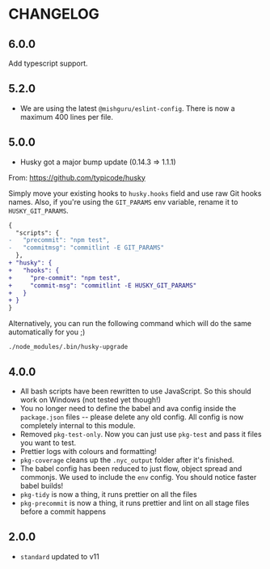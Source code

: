 # CHANGELOG

## 6.0.0

Add typescript support.

## 5.2.0

- We are using the latest `@mishguru/eslint-config`. There is now a maximum
  400 lines per file.

## 5.0.0
- Husky got a major bump update (0.14.3 => 1.1.1)

From: https://github.com/typicode/husky

Simply move your existing hooks to `husky.hooks` field and use raw Git hooks names. Also, if you're using the `GIT_PARAMS` env variable, rename it to `HUSKY_GIT_PARAMS`.

```diff
{
  "scripts": {
-   "precommit": "npm test",
-   "commitmsg": "commitlint -E GIT_PARAMS"
  },
+ "husky": {
+   "hooks": {
+     "pre-commit": "npm test",
+     "commit-msg": "commitlint -E HUSKY_GIT_PARAMS"
+   }
+ }
}
```

Alternatively, you can run the following command which will do the same automatically for you ;)

```
./node_modules/.bin/husky-upgrade
```

## 4.0.0

- All bash scripts have been rewritten to use JavaScript. So this should work
  on Windows (not tested yet though!)
- You no longer need to define the babel and ava config inside the
  `package.json` files -- please delete any old config. All config is now
  completely internal to this module.
- Removed `pkg-test-only`. Now you can just use `pkg-test` and pass it files
  you want to test.
- Prettier logs with colours and formatting!
- `pkg-coverage` cleans up the `.nyc_output` folder after it's finished.
- The babel config has been reduced to just flow, object spread and commonjs.
  We used to include the `env` config. You should notice faster babel builds!
- `pkg-tidy` is now a thing, it runs prettier on all the files
- `pkg-precommit` is now a thing, it runs prettier and lint on all stage files before a commit happens

## 2.0.0

- `standard` updated to v11
